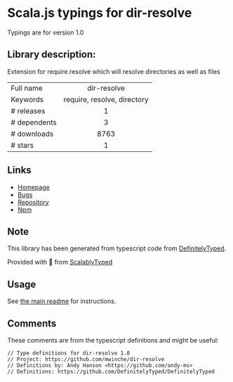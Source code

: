 
# Scala.js typings for dir-resolve

Typings are for version 1.0

## Library description:
Extension for require.resolve which will resolve directories as well as files

|                    |                 |
| ------------------ | :-------------: |
| Full name          | dir-resolve |
| Keywords           | require, resolve, directory |
| # releases         | 1 |
| # dependents       | 3 |
| # downloads        | 8763 |
| # stars            | 1 |

## Links
- [Homepage](https://github.com/mwinche/dir-resolve#readme)
- [Bugs](https://github.com/mwinche/dir-resolve/issues)
- [Repository](https://github.com/mwinche/dir-resolve)
- [Npm](https://www.npmjs.com/package/dir-resolve)
    


## Note
This library has been generated from typescript code from [DefinitelyTyped](https://definitelytyped.org).

Provided with :purple_heart: from [ScalablyTyped](https://github.com/oyvindberg/ScalablyTyped)

## Usage
See [the main readme](../../readme.md) for instructions.

## Comments

These comments are from the typescript definitions and might be useful:
```
// Type definitions for dir-resolve 1.0
// Project: https://github.com/mwinche/dir-resolve
// Definitions by: Andy Hanson <https://github.com/andy-ms>
// Definitions: https://github.com/DefinitelyTyped/DefinitelyTyped

```

